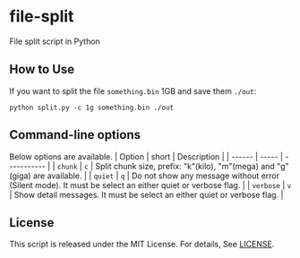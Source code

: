 # file-split
File split script in Python

## How to Use
If you want to split the file `something.bin` 1GB and save them `./out`:
```console
python split.py -c 1g something.bin ./out
```

## Command-line options
Below options are available.
| Option | short | Description |
| ------ | ----- | ----------- |
| `chunk` | `c`  | Split chunk size, prefix: "k"(kilo), "m"(mega) and "g"(giga) are available. |
| `quiet` | `q`  | Do not show any message without error (Silent mode). It must be select an either quiet or verbose flag. |
| `verbose` | `v` | Show detail messages. It must be select an either quiet or verbose flag. |

## License
This script is released under the MIT License.
For details, See [LICENSE](LICENSE).
